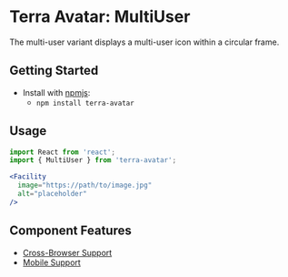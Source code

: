 # Terra Avatar: MultiUser

The multi-user variant displays a multi-user icon within a circular frame.

## Getting Started

- Install with [npmjs](https://www.npmjs.com):
  - `npm install terra-avatar`

## Usage

```jsx
import React from 'react';
import { MultiUser } from 'terra-avatar';

<Facility
  image="https://path/to/image.jpg"
  alt="placeholder"
/>
```

## Component Features

 * [Cross-Browser Support](https://github.com/cerner/terra-ui/blob/master/src/terra-dev-site/contributing/ComponentStandards.e.contributing.md#cross-browser-support)
 * [Mobile Support](https://github.com/cerner/terra-ui/blob/master/src/terra-dev-site/contributing/ComponentStandards.e.contributing.md#mobile-support)
